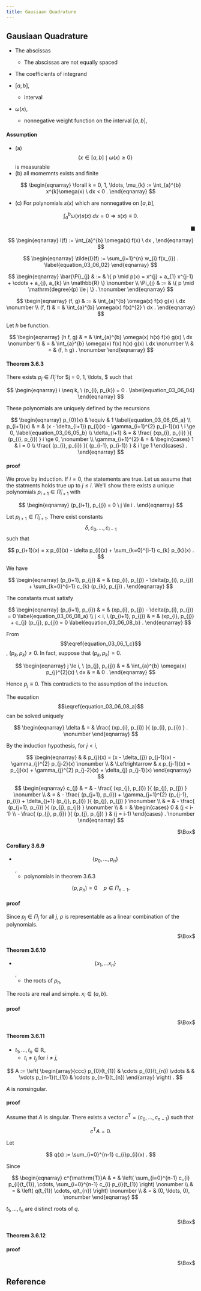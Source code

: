 ```yaml
---
title: Gausiaan Quadrature
---
```


## Gausiaan Quadrature

* The abscissas
    * The abscissas are not equally spaced
* The coefficients of integrand


* $[a, b]$,
    * interval
* $\omega(x)$,
    * nonnegative weight function on the interval $[a, b]$,


#### Assumption

* (a) $$\{x \in [a, b] \mid \omega(x) \ge 0\}$$ is measurable
* (b) all momemnts exists and finite

$$
\begin{eqnarray}
    \forall k = 0, 1, \ldots,
    \mu_{k}
    :=
    \int_{a}^{b}
        x^{k}\omega(x)
    \ dx
    <
    0
    .
\end{eqnarray}
$$

* (c) For polynomials $s(x)$ which are nonnegative on $[a, b]$,

$$
    \int_{a}^{b}
        \omega(x) s(x)
    \ dx
    =
    0
    \Rightarrow
    s(x) \equiv 0
    .
$$

<div class="end-of-statement" style="text-align: right">■</div>

$$
\begin{eqnarray}
    I(f)
    :=
    \int_{a}^{b}
        \omega(x)
        f(x)
    \ dx
    ,
\end{eqnarray}
$$

$$
\begin{eqnarray}
    \tilde{I}(f)
    :=
    \sum_{i=1}^{n}
        w_{i} f(x_{i})
     .
    \label{equation_03_06_02}
\end{eqnarray}
$$

$$
\begin{eqnarray}
    \bar{\Pi}_{j}
    & := &
        \{
            p
            \mid
            p(x) = x^{j} + a_{1} x^{j-1} + \cdots + a_{j},
            a_{k} \in \mathbb{R}
        \}
    \nonumber
    \\
    \Pi_{j}
    & := &
        \{
            p
            \mid
            \mathrm{degree}(p) \le j
        \}
    .
    \nonumber
\end{eqnarray}
$$

$$
\begin{eqnarray}
    (f, g)
    & := &
        \int_{a}^{b}
            \omega(x) f(x) g(x)
        \ dx
    \nonumber
    \\
    (f, f)
    & = &
        \int_{a}^{b}
            \omega(x) f(x)^{2}
        \ dx
    .
\end{eqnarray}
$$

Let $h$ be function.

$$
\begin{eqnarray}
    (h f, g)
    & = &
        \int_{a}^{b}
            \omega(x) h(x) f(x) g(x)
        \ dx
    \nonumber
    \\
    & = &
        \int_{a}^{b}
            \omega(x) f(x) h(x) g(x)
        \ dx
    \nonumber
    \\
    & = &
        (f, h g)
    .
    \nonumber
\end{eqnarray}
$$

#### Theorem 3.6.3
There exists $p_{j} \in \bar{\Pi}_{j}$ for $j = 0, 1, \ldots, $ such that

$$
\begin{eqnarray}
    i \neq k,
    \
    (p_{i}, p_{k})
    =
    0
    .
    \label{equation_03_06_04}
\end{eqnarray}
$$

These polynomials are uniquely defined by the recursions

$$
\begin{eqnarray}
    p_{0}(x)
    & \equiv &
        1
    \label{equation_03_06_05_a}
    \\
    p_{i+1}(x)
    & = &
        (x - \delta_{i+1}) p_{i}(x)
        -
        \gamma_{i+1}^{2} p_{i-1}(x)
        \
        i \ge 0,
    \label{equation_03_06_05_b}
    \\
    \delta_{i+1}
    & = &
        \frac{
            (xp_{i}, p_{i})
        }{
            (p_{i}, p_{i})
        }
        i \ge 0,
    \nonumber
    \\
    \gamma_{i+1}^{2}
    & = &
        \begin{cases}
            1
            &
                i = 0
            \\
            \frac{
                (p_{i}, p_{i})
            }{
                (p_{i-1}, p_{i-1})
            }
            &
                i \ge 1
        \end{cases}
    .
\end{eqnarray}
$$

#### proof
We prove by induction.
If $i = 0$, the statements are true.
Let us assume that the statments holds true up to $j \le i$.
We'll show there exists a unique polynomials $p_{i + 1} \in \bar{\Pi}_{i+1}$ with

$$
\begin{eqnarray}
    (p_{i+1}, p_{j})
    =
    0
    \
    j \le i
    .
\end{eqnarray}
$$

Let $p_{i+1} \in \bar{\Pi}_{i+1}$.
There exist constants $$\delta, c_{0}, \ldots, c_{i-1}$$ such that


$$
    p_{i+1}(x)
    =
    x
    p_{i}(x)
    -
    \delta p_{i}(x)
    +
    \sum_{k=0}^{i-1}
        c_{k} p_{k}(x)
    .
$$

We have

$$
\begin{eqnarray}
    (p_{i+1}, p_{j})
    & = &
        (xp_{i}, p_{j})
        -
        \delta(p_{i}, p_{j})
        +
        \sum_{k=0}^{i-1}
            c_{k} (p_{k}, p_{j})
    .
\end{eqnarray}
$$

The constants must satisfy

$$
\begin{eqnarray}
    (p_{i+1}, p_{i})
    & = &
        (xp_{i}, p_{j})
        -
        \delta(p_{i}, p_{j})
        =
        0
    \label{equation_03_06_08_a}
    \\
    j < i,
    \
    (p_{i+1}, p_{j})
    & = &
        (xp_{i}, p_{j})
        +
        c_{j} (p_{j}, p_{j})
        =
        0
    \label{equation_03_06_08_b}
    .
\end{eqnarray}
$$

From $$\eqref{equation_03_06_1_c}$$, $(p_{k}, p_{k}) \neq 0$.
In fact, suppose that $(p_{k}, p_{k}) = 0$.

$$
\begin{eqnarray}
    j \le i,
    \
    (p_{j}, p_{j})
    & = &
        \int_{a}^{b}
            \omega(x)
            p_{j}^{2}(x)
        \ dx
    & = &
        0
    .
\end{eqnarray}
$$

Hence $p_{j} \equiv 0$.
This contradicts to the assumption of the induction.

The euqation $$\eqref{equation_03_06_08_a}$$ can be solved uniquely


$$
\begin{eqnarray}
    \delta
    & = &
        \frac{
            (xp_{i}, p_{i})
        }{
            (p_{i}, p_{i})
        }
    .
    \nonumber
\end{eqnarray}
$$

By the induction hypothesis, for $j < i$,

$$
\begin{eqnarray}
    & &
        p_{j}(x)
        =
        (x - \delta_{j}) p_{j-1}(x)
        -
        \gamma_{j}^{2} p_{j-2}(x)
    \nonumber
    \\
    & \Leftrightarrow &
        x p_{j-1}(x)
        =
        p_{j}(x)
        +
        \gamma_{j}^{2} p_{j-2}(x)
        +
        \delta_{j} p_{j-1}(x)
\end{eqnarray}
$$

$$
\begin{eqnarray}
    c_{j}
    & = &
        -
        \frac{
            (xp_{j}, p_{i})
        }{
            (p_{j}, p_{j})
        }
    \nonumber
    \\
    & = &
        -
        \frac{
            (p_{j+1}, p_{i})
            +
            \gamma_{j+1}^{2}
            (p_{j-1}, p_{i})
            +
            \delta_{j+1}
            (p_{j}, p_{i})
        }{
            (p_{j}, p_{j})
        }
    \nonumber
    \\
    & = &
        -
        \frac{
            (p_{j+1}, p_{i})
        }{
            (p_{j}, p_{j})
        }
    \nonumber
    \\
    & = &
        \begin{cases}
            0
            &
                (j < i-1)
            \\
            -
            \frac{
                (p_{j}, p_{i})
            }{
                (p_{j}, p_{j})
            }
            &
                (j = i-1)
        \end{cases}
    .
    \nonumber
\end{eqnarray}
$$

<div class="QED" style="text-align: right">$\Box$</div>


#### Corollary 3.6.9
* $$\{p_{0}, \ldots, p_{n}\}$$,
    * polynomials in theorem 3.6.3

$$
    (p, p_{n})
    =
    0
    \quad
    p \in \Pi_{n-1}
    .
$$

#### proof
Since $p_{j} \in \Pi_{j}$ for all $j$, $p$ is representable as a linear combination of the polynomials.

<div class="QED" style="text-align: right">$\Box$</div>

#### Theorem 3.6.10
* $$\{x_{1}, \ldots x_{n}\}$$,
    * the roots of $p_{n}$,

The roots are real and simple.
$x_{i} \in (a, b)$.

#### proof

<div class="QED" style="text-align: right">$\Box$</div>


#### Theorem 3.6.11
* $t_{1}, \ldots, t_{n} \in \mathbb{R}$,
    * $t_{i} \neq t_{j}$ for $i \neq j$,

$$
    A
    :=
    \left(
        \begin{array}{ccc}
            p_{0}(t_{1}) & \cdots p_{0}(t_{n})
            \vdots & & \vdots
            p_{n-1}(t_{1}) & \cdots p_{n-1}(t_{n})
        \end{array}
    \right)
    .
$$

$A$ is nonsingular.

#### proof
Assume that $A$ is singular.
There exists a vector $c^{\mathrm{T}} = (c_{0}, \ldots, c_{n-1})$ such that

$$
    c^{\mathrm{T}}A
    =
    0
    .
$$

Let

$$
    q(x)
    :=
    \sum_{i=0}^{n-1}
        c_{i}p_{i}(x)
    .
$$

Since

$$
\begin{eqnarray}
    c^{\mathrm{T}}A
    & = &
        \left(
            \sum_{i=0}^{n-1} c_{i} p_{i}(t_{1}),
            \cdots,
            \sum_{i=0}^{n-1} c_{i} p_{i}(t_{1})
        \right)
    \nonumber
    \\
    & = &
        \left(
            q(t_{1})
            \cdots,
            q(t_{n})
        \right)
    \nonumber
    \\
    & = &
        (0, \ldots, 0),
    \nonumber
\end{eqnarray}
$$

$t_{1}, \ldots, t_{n}$ are distinct roots of $q$.

<div class="QED" style="text-align: right">$\Box$</div>

#### Theorem 3.6.12

#### proof

<div class="QED" style="text-align: right">$\Box$</div>

## Reference
